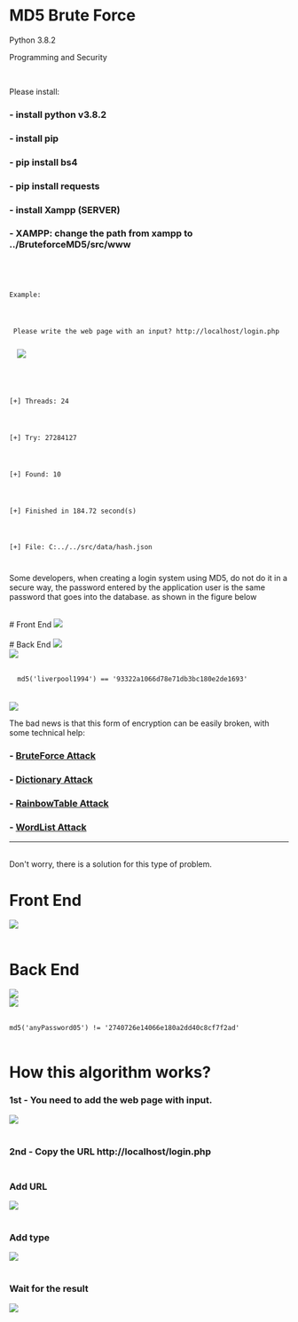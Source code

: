 # MD5 Brute Force

<p>Python 3.8.2</p>
<p>Programming and Security</p>
<br/>
<p>Please install:</p>

### - install python v3.8.2
### - install pip
### - pip install bs4
### - pip install requests
### - install Xampp (SERVER)
### - XAMPP: change the path from xampp to ../BruteforceMD5/src/www
<br/>
<code>
  <p>Example: </p>
  <p> Please write the web page with an input? http://localhost/login.php</p>
  <img src="assets/login.png" ></img>
  <br/><br/>
  <p>[+] Threads: 24</p>
  <p>[+] Try: 27284127</p>
  <p>[+] Found: 10</p>
  <p>[+] Finished in 184.72 second(s)</p>
  <p>[+] File: C:../../src/data/hash.json</p>
</code>
<p>Some developers, when creating a login system using MD5, do not do it in a secure way, the password entered by the application user is the same password that goes into the database. as shown in the figure below</p>
<br/>
# Front End
<img src="assets/unsafe.png" ></img>
<br/><br/>
# Back End
<img src="assets/unsafecode.jpg" ></img>
<br/>
<img src="assets/unsafedb.png" ></img>
<br/>
<br/>
<code>
  md5('liverpool1994') == '93322a1066d78e71db3bc180e2de1693'
</code>
<br/>
<br/>
<img src="assets/hacker.jpg" ></img>
<br/>
<p>The bad news is that this form of encryption can be easily broken, with some technical help:</p>

### - [BruteForce Attack](https://en.wikipedia.org/wiki/Brute-force_attack)

### - [Dictionary Attack](https://en.wikipedia.org/wiki/Dictionary_attack)

### - [RainbowTable Attack](https://en.wikipedia.org/wiki/Rainbow_table)

### - [WordList Attack](https://securityonline.info/collection-great-wordlist-for-brute-force-attackwordlist-brute-force-attackword-list-downloads/)

<hr/><br/>
Don't worry, there is a solution for this type of problem.
<br/>

# Front End
<img src="assets/safe.png" ></img>
<br/><br/>
# Back End
<img src="assets/safecode.jpg" ></img>
<br/>
<img src="assets/safedb.png" ></img>
<br/><br/>
<code>
  md5('anyPassword05') != '2740726e14066e180a2dd40c8cf7f2ad'
</code>
<br/><br/>

# How this algorithm works?

### 1st - You need to add the web page with input.<br/>
<img src="assets/input.png" ></img>
<br/><br/>
### 2nd - Copy the URL http://localhost/login.php<br/><br/>
### Add URL
<img src="assets/addinput.png" /><br/><br/>
### Add type
<img src="assets/addtype.png" /><br/><br/>
### Wait for the result
<img src="assets/result.png" ></img>